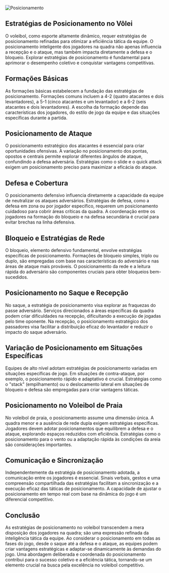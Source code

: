 ![Posicionamento](https://upload.wikimedia.org/wikipedia/commons/thumb/8/8c/Europei_di_pallavolo_2005_-_Italia-Russia.jpg/1200px-Europei_di_pallavolo_2005_-_Italia-Russia.jpg)

## Estratégias de Posicionamento no Vôlei
O voleibol, como esporte altamente dinâmico, requer estratégias de posicionamento refinadas para otimizar a eficiência tática da equipe. O posicionamento inteligente dos jogadores na quadra não apenas influencia a recepção e o ataque, mas também impacta diretamente a defesa e o bloqueio. Explorar estratégias de posicionamento é fundamental para aprimorar o desempenho coletivo e conquistar vantagens competitivas.
## Formações Básicas
As formações básicas estabelecem a fundação das estratégias de posicionamento. Formações comuns incluem a 4-2 (quatro atacantes e dois levantadores), a 5-1 (cinco atacantes e um levantador) e a 6-2 (seis atacantes e dois levantadores). A escolha da formação depende das características dos jogadores, do estilo de jogo da equipe e das situações específicas durante a partida.
## Posicionamento de Ataque
O posicionamento estratégico dos atacantes é essencial para criar oportunidades ofensivas. A variação no posicionamento dos pontas, opostos e centrais permite explorar diferentes ângulos de ataque, confundindo a defesa adversária. Estratégias como o slide e o quick attack exigem um posicionamento preciso para maximizar a eficácia do ataque.
## Defesa e Cobertura
O posicionamento defensivo influencia diretamente a capacidade da equipe de neutralizar os ataques adversários. Estratégias de defesa, como a defesa em zona ou por jogador específico, requerem um posicionamento cuidadoso para cobrir áreas críticas da quadra. A coordenação entre os jogadores na formação do bloqueio e na defesa secundária é crucial para evitar brechas na linha defensiva.
## Bloqueio e Estratégias de Rede
O bloqueio, elemento defensivo fundamental, envolve estratégias específicas de posicionamento. Formações de bloqueio simples, triplo ou duplo, são empregadas com base nas características do adversário e nas áreas de ataque mais prováveis. O posicionamento da rede e a leitura rápida do adversário são componentes cruciais para obter bloqueios bem-sucedidos.
## Posicionamento no Saque e Recepção
No saque, a estratégia de posicionamento visa explorar as fraquezas do passe adversário. Serviços direcionados a áreas específicas da quadra podem criar dificuldades na recepção, dificultando a execução de jogadas pelo time oponente. Na recepção, o posicionamento estratégico dos passadores visa facilitar a distribuição eficaz do levantador e reduzir o impacto do saque adversário.
## Variação de Posicionamento em Situações Específicas
Equipes de alto nível adotam estratégias de posicionamento variadas em situações específicas de jogo. Em situações de contra-ataque, por exemplo, o posicionamento rápido e adaptativo é crucial. Estratégias como o "stack" (empilhamento) ou o deslocamento lateral em situações de bloqueio e defesa são empregadas para criar vantagens táticas.
## Posicionamento no Voleibol de Praia
No voleibol de praia, o posicionamento assume uma dimensão única. A quadra menor e a ausência de rede dupla exigem estratégias específicas. Jogadores devem adotar posicionamentos que equilibrem a defesa e o ataque, explorando espaços reduzidos com eficiência. Estratégias como o posicionamento para o vento ou a adaptação rápida às condições da areia são considerações importantes.
## Comunicação e Sincronização
Independentemente da estratégia de posicionamento adotada, a comunicação entre os jogadores é essencial. Sinais verbais, gestos e uma compreensão compartilhada das estratégias facilitam a sincronização e a execução eficaz das táticas de posicionamento. A capacidade de ajustar o posicionamento em tempo real com base na dinâmica do jogo é um diferencial competitivo.
## Conclusão
As estratégias de posicionamento no voleibol transcendem a mera disposição dos jogadores na quadra; são uma expressão refinada da inteligência tática da equipe. Ao considerar o posicionamento em todas as fases do jogo, desde o saque até a defesa e o ataque, as equipes podem criar vantagens estratégicas e adaptar-se dinamicamente às demandas do jogo. Uma abordagem deliberada e coordenada do posicionamento contribui para o sucesso coletivo e a eficiência tática, tornando-se um elemento crucial na busca pela excelência no voleibol competitivo.